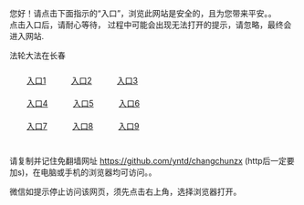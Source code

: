 您好！请点击下面指示的“入口”，浏览此网站是安全的，且为您带来平安。。 <br/>
点击入口后，请耐心等待， 过程中可能会出现无法打开的提示，请忽略，最终会进入网站. </br>

法轮大法在长春<br/>
<div style="padding:10px"><a style="margin:20px" target="_blank" href="https://d134d4vkli63cj.cloudfront.net/2Qpsp?xvnmpyz" id="ccLink1" rel="nofollow">入口1</a> <a target="_blank" style="margin:20px" href="https://d33ltr4wo0sunx.cloudfront.net/2Qpsp?qshkfha" id="ccLink2" rel="nofollow">入口2</a> <a style="margin:20px" target="_blank" href="https://d1t7d5tu5qj5ng.cloudfront.net/2Qpsp?aghjd" id="ccLink3" rel="nofollow">入口3</a></div>

<div style="padding:10px" ><a style="margin:20px" target="_blank" href="https://d134d4vkli63cj.cloudfront.net/2Qpsp?xvnmpyz" id="ccLink4" rel="nofollow">入口4</a> <a style="margin:20px" href="https://d33ltr4wo0sunx.cloudfront.net/2Qpsp?qshkfha" target="_blank" id="ccLink5" rel="nofollow">入口5</a> <a style="margin:20px" href="https://d1t7d5tu5qj5ng.cloudfront.net/2Qpsp?aghjd" target="_blank" id="ccLink6" rel="nofollow">入口6</a></div>

<div style="padding:10px"><a style="margin:20px" target="_blank" href="https://d134d4vkli63cj.cloudfront.net/2Qpsp?xvnmpyz" id="ccLink7" rel="nofollow">入口7</a> <a style="margin:20px" href="https://d33ltr4wo0sunx.cloudfront.net/2Qpsp?qshkfha" target="_blank" id="ccLink8" rel="nofollow">入口8</a> <a style="margin:20px" target="_blank" href="https://d1t7d5tu5qj5ng.cloudfront.net/2Qpsp?aghjd" id="ccLink9" rel="nofollow">入口9</a></div>

<br/>



请复制并记住免翻墙网址 https://github.com/yntd/changchunzx (http后一定要加s)，在电脑或手机的浏览器均可访问。。<br/>

微信如提示停止访问该网页，须先点击右上角，选择浏览器打开。
